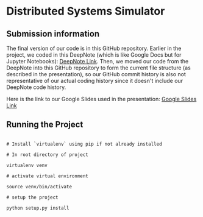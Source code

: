 # Distributed Systems Simulator

## Submission information

The final version of our code is in this GitHub repository. Earlier in the project, we coded in this DeepNote (which is like Google Docs but for Jupyter Notebooks): [DeepNote Link](https://deepnote.com/project/Map-Reduce-Simulator-JscpkNT9T1Gi0bT7cSeETw/%2F260r-map-reduce-deepnote%2FCS260_R_Simulator.ipynb). Then, we moved our code from the DeepNote into this GitHub repository to form the current file structure (as described in the presentation), so our GitHub commit history is also not representative of our actual coding history since it doesn't include our DeepNote code history.   

Here is the link to our Google Slides used in the presentation: [Google Slides Link](https://docs.google.com/presentation/d/1Bq2si8Vm5lxPr3p8aw76BVAAUfi6X4yry7EiHawj9VU/edit?usp=sharing)

## Running the Project

```

# Install `virtualenv` using pip if not already installed

# In root directory of project

virtualenv venv

# activate virtual environment

source venv/bin/activate

# setup the project

python setup.py install

```
